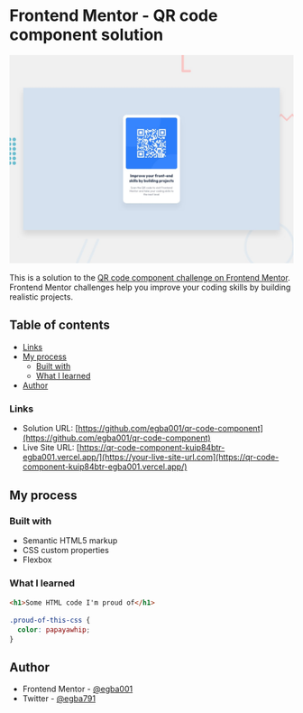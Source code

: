 # Frontend Mentor - QR code component solution

![Design preview for the QR code component coding challenge](./design/desktop-preview.jpg)

This is a solution to the [QR code component challenge on Frontend Mentor](https://www.frontendmentor.io/challenges/qr-code-component-iux_sIO_H). Frontend Mentor challenges help you improve your coding skills by building realistic projects. 

## Table of contents


- [Links](#links)
- [My process](#my-process)
  - [Built with](#built-with)
  - [What I learned](#what-i-learned)
- [Author](#author)






### Links

- Solution URL: [https://github.com/egba001/qr-code-component](https://github.com/egba001/qr-code-component)
- Live Site URL: [https://qr-code-component-kuip84btr-egba001.vercel.app/](https://your-live-site-url.com](https://qr-code-component-kuip84btr-egba001.vercel.app/)

## My process

### Built with

- Semantic HTML5 markup
- CSS custom properties
- Flexbox

### What I learned



```html
<h1>Some HTML code I'm proud of</h1>
```

```css
.proud-of-this-css {
  color: papayawhip;
}
```


## Author

- Frontend Mentor - [@egba001](https://www.frontendmentor.io/profile/egba001)
- Twitter - [@egba791](https://www.twitter.com/egba791)


